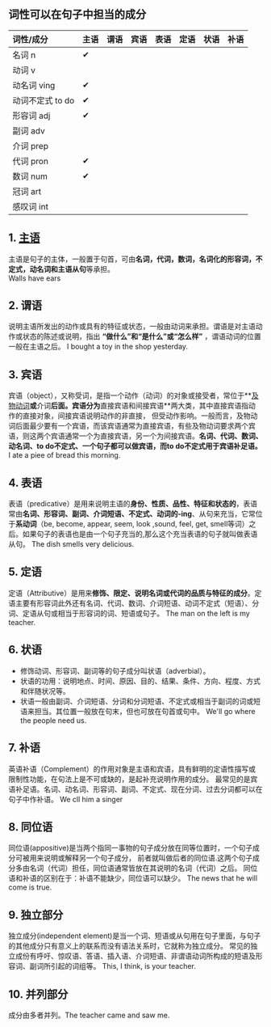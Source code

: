 ## 词性可以在句子中担当的成分
|词性/成分|主语|谓语|宾语|表语|定语|状语|补语|
|:---|:---|:---|:---|:---|:---|:---|:---|
|名词 n|&#x2714;|
|动词 v|
|动名词 ving|&#x2714;|
|动词不定式 to do|&#x2714;|
|形容词 adj|&#x2714;|
|副词 adv|
|介词 prep|
|代词 pron|&#x2714;|
|数词 num|&#x2714;|
|冠词 art|
|感叹词 int|

## 1. [主语](https://baike.baidu.com/item/%E4%B8%BB%E8%AF%AD/105797?fr=aladdin)
主语是句子的主体，一般置于句首，可由**名词，代词，数词，名词化的形容词，不定式，动名词和主语从句**等承担。  
Walls have ears

## 2. 谓语
说明主语所发出的动作或具有的特征或状态，一般由动词来承担。谓语是对主语动作或状态的陈述或说明，指出 **“做什么”和“是什么”或“怎么样”** ，谓语动词的位置一般在主语之后。
I bought a toy in the shop yesterday.

## 3. 宾语
宾语（object），又称受词，是指一个动作（动词）的对象或接受者，常位于**[及物动词](https://www.videoc.cn/pageDetails/217901626)**或**介词**后面。宾语分为**直接宾语和间接宾语**两大类，其中直接宾语指动作的直接对象，间接宾语说明动作的非直接，
但受动作影响。一般而言，及物动词后面最少要有一个宾语，而该宾语通常为直接宾语，有些及物动词要求两个宾语，则这两个宾语通常一个为直接宾语，另一个为间接宾语。**名词、代词、数词、动名词、to do不定式、一个句子都可以做宾语，而to do不定式用于宾语补足语。**
I ate a piee of bread this morning.

## 4. 表语
表语（predicative）是用来说明主语的**身份、性质、品性、特征和状态的**，表语常由**名词、形容词、副词、介词短语、不定式、动词的-ing**、从句来充当，它常位于**系动词**（be, become, appear, seem, look ,sound, feel, get, smell等词）之后。如果句子的表语也是由一个句子充当的,那么这个充当表语的句子就叫做表语从句。
The dish smells very delicious.

## 5. 定语
定语（Attributive）是用来**修饰、限定、说明名词或代词的品质与特征的成分**。定语主要有形容词此外还有名词、代词、数词、介词短语、动词不定式（短语）、分词、定语从句或相当于形容词的词、短语或句子。
The man on the left is my teacher.

## 6. 状语
+ 修饰动词、形容词、副词等的句子成分叫状语（adverbial）。
+ 状语的功用：说明地点、时间、原因、目的、结果、条件、方向、程度、方式和伴随状况等。
+ 状语一般由副词、介词短语、分词和分词短语、不定式或相当于副词的词或短语来担当。其位置一般放在句末，但也可放在句首或句中。
We'll go where the people need us.

## 7. 补语
英语补语（Complement）的作用对象是主语和宾语，具有鲜明的定语性描写或限制性功能，在句法上是不可或缺的，是起补充说明作用的成分。
最常见的是宾语补足语。名词、动名词、形容词、副词、不定式、现在分词、过去分词都可以在句子中作补语。
We cll him a singer

## 8. 同位语
同位语(appositive)是当两个指同一事物的句子成分放在同等位置时，一个句子成分可被用来说明或解释另一个句子成分，
前者就叫做后者的同位语.这两个句子成分多由名词（代词）担任，同位语通常皆放在其说明的名词（代词）之后。
同位语和补语的区别在于：补语不能缺少，同位语可以缺少。
The news that he will come is true.

## 9. 独立部分
独立成分(independent element)是当一个词、短语或从句用在句子里面，与句子的其他成分只有意义上的联系而没有语法关系时，它就称为独立成分。
常见的独立成份有呼吁、惊叹语、答语、插入语、介词短语、非谓语动词所构成的短语及形容词、副词所引起的词组等。
This, I think, is your teacher.

## 10. 并列部分
成分由多者并列。The 
teacher came and saw me.


